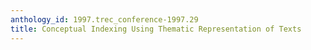 ```yaml
---
anthology_id: 1997.trec_conference-1997.29
title: Conceptual Indexing Using Thematic Representation of Texts
---
```

